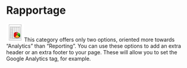 # Rapportage

![](../../../.gitbook/assets/images19%20%282%29.png)This category offers only two options, oriented more towards “Analytics” than “Reporting”. You can use these options to add an extra header or an extra footer to your page. These will allow you to set the Google Analytics tag, for example.

